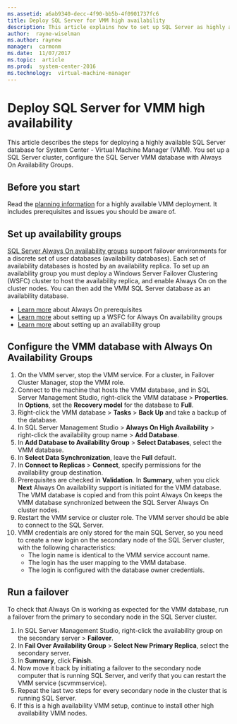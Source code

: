 ```yaml
---
ms.assetid: a6ab9340-decc-4f90-bb5b-4f0901737fc6
title: Deploy SQL Server for VMM high availability
description: This article explains how to set up SQL Server as highly available in a VMM deployment
author:  rayne-wiselman
ms.author: raynew
manager:  carmonm
ms.date:  11/07/2017
ms.topic:  article
ms.prod:  system-center-2016
ms.technology:  virtual-machine-manager
---
```

# Deploy SQL Server for VMM high availability



This article describes the steps for deploying a highly available SQL Server database for System Center - Virtual Machine Manager (VMM). You set up a SQL Server cluster, configure the SQL Server VMM database with Always On Availability Groups.

## Before you start

Read the [planning information](plan-ha-install.md) for a highly available VMM deployment. It includes prerequisites and issues you should be aware of.

## Set up availability groups

[SQL Server Always On availability groups](https://msdn.microsoft.com/en-us/library/ff877884.aspx) support failover environments for a discrete set of user databases (availability databases). Each set of availability databases is hosted by an availability replica. To set up an availability group you must deploy a Windows Server Failover Clustering (WSFC) cluster to host the availability replica, and enable Always On on the cluster nodes. You can then add the VMM SQL Server database as an availability database.

- [Learn more](https://msdn.microsoft.com/en-us/library/ff878487.aspx) about Always On prerequisites
- [Learn more](https://msdn.microsoft.com/en-us/library/ff929171.aspx) about setting up a WSFC for Always On availability groups
- [Learn more](https://msdn.microsoft.com/en-us/library/ff878265.aspx) about setting up an availability group

## Configure the VMM database with Always On Availability Groups

1. On the VMM server, stop the VMM service. For a cluster, in Failover Cluster Manager, stop the VMM role.
1. Connect to the machine that hosts the VMM database, and in SQL Server Management Studio, right-click the VMM database > **Properties**. In **Options**, set the **Recovery model** for the database to **Full**.
1. Right-click the VMM database > **Tasks** > **Back Up** and take a backup of the database.
1. In SQL Server Management Studio > **Always On High Availability** > right-click the availability group name > **Add Database**.
1. In **Add Database to Availability Group** > **Select Databases**, select the VMM database.
1. In **Select Data Synchronization**, leave the **Full** default.
1. In **Connect to Replicas** > **Connect**, specify permissions for the availability group destination.
1. Prerequisites are checked in **Validation**. In **Summary**, when you click **Next** Always On availability support is initiated for the VMM database. The VMM database is copied and from this point Always On keeps the VMM database synchronized between the SQL Server Always On cluster nodes.
1. Restart the VMM service or cluster role. The VMM server should be able to connect to the SQL Server.
1. VMM credentials are only stored for the main SQL Server, so you need to create a new login on the secondary node of the SQL Server cluster, with the following characteristics:
    - The login name is identical to the VMM service account name.
    - The login has the user mapping to the VMM database.
    - The login is configured with the database owner credentials.

## Run a failover

To check that Always On is working as expected for the VMM database, run a failover from the primary to secondary node in the SQL Server cluster.

1. In SQL Server Management Studio, right-click the availability group on the secondary server > **Failover**.
1. In **Fail Over Availability Group** > **Select New Primary Replica**, select the secondary server.
1. In **Summary**, click **Finish**.
1. Now move it back by initiating a failover to the secondary node computer that is running SQL Server, and verify that you can restart the VMM service (scvmmservice).
1. Repeat the last two steps for every secondary node in the cluster that is running SQL Server.
1. If this is a high availability VMM setup, continue to install other high availability VMM nodes.
